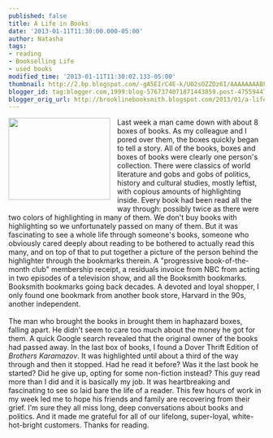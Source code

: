 ```yaml
---
published: false
title: A Life in Books
date: '2013-01-11T11:30:00.000-05:00'
author: Natasha
tags:
- reading
- Bookselling Life
- used books
modified_time: '2013-01-11T11:30:02.133-05:00'
thumbnail: http://2.bp.blogspot.com/-gA5EIrC4E-k/UO2sOZZDz6I/AAAAAAAABFo/xcsedrBJZRg/s72-c/books1.jpg
blogger_id: tag:blogger.com,1999:blog-5767374071871443859.post-4755944776931049126
blogger_orig_url: http://brooklinebooksmith.blogspot.com/2013/01/a-life-in-books.html
---
```


<div class="separator" style="clear: both; text-align: center;"><a href="http://2.bp.blogspot.com/-gA5EIrC4E-k/UO2sOZZDz6I/AAAAAAAABFo/xcsedrBJZRg/s1600/books1.jpg" imageanchor="1" style="clear: left; float: left; margin-bottom: 1em; margin-right: 1em;"><img border="0" height="161" src="http://2.bp.blogspot.com/-gA5EIrC4E-k/UO2sOZZDz6I/AAAAAAAABFo/xcsedrBJZRg/s200/books1.jpg" width="200" /></a></div>Last week a man came down with about 8 boxes of books. As my colleague and I pored over them, the boxes quickly began to tell a story. All of the books, boxes and boxes of books were clearly one person's collection. There were classics of world literature and gobs and gobs of politics, history and cultural studies, mostly leftist, with copious amounts of highlighting inside. Every book had been read all the way through: possibly twice as there were two colors of highlighting in many of them. We don't buy books with highlighting so we unfortunately passed on many of them. But it was fascinating to see a whole life through someone's books, someone who obviously cared deeply about reading to be bothered to actually read this many, and on top of that to put together a picture of the person behind the highlighter through the bookmarks therein. A "progressive book-of-the-month club" membership receipt, a residuals invoice from NBC from acting in two episodes of a television show, and all the Booksmith bookmarks. Booksmith bookmarks going back decades. A devoted and loyal shopper, I only found one bookmark from another book store, Harvard in the 90s, another independent.<br /><br />The man who brought the books in brought them in haphazard boxes, falling apart. He didn't seem to care too much about the money he got for them. A quick&nbsp;Google&nbsp;search revealed that the original owner of the books had passed away. In the last box of books, I found a Dover Thrift Edition of <i>Brothers Karamazov</i>. It was highlighted until about a third of the way through and then it stopped. Had he read it before? Was it the last book he started? Did he give up, opting for some non-fiction instead? This guy read more than I did and it is basically my job. It was heartbreaking and fascinating to see so laid bare the life of a reader. This few hours of work in my week led me to hope his friends and family are recovering from their grief. I'm sure they all miss long, deep conversations about books and politics. And it made me grateful for all of our lifelong, super-loyal, white-hot-bright customers. Thanks for reading.